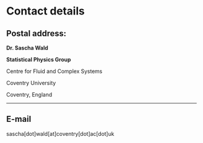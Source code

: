 # Contact details

## Postal address:

**Dr. Sascha Wald**

**Statistical Physics Group**

Centre for Fluid and Complex Systems

Coventry University

Coventry, England

---

## E-mail
sascha[dot]wald[at]coventry[dot]ac[dot]uk
